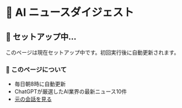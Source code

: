 # 🤖 AI ニュースダイジェスト

## 🔧 セットアップ中...

このページは現在セットアップ中です。初回実行後に自動更新されます。

### 📖 このページについて
- 毎日朝8時に自動更新
- ChatGPTが厳選したAI業界の最新ニュース10件
- [元の会話を見る](https://chatgpt.com/c/681f62a1-ab00-8004-9ddc-0597eaf07ee5)
